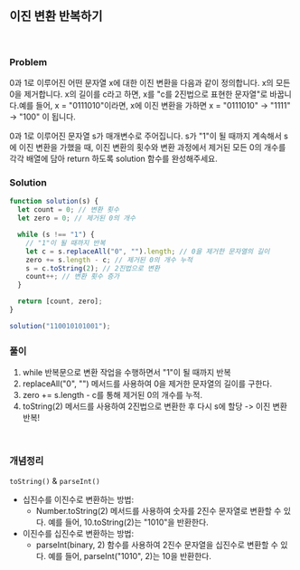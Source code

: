 ## 이진 변환 반복하기

<br>

### Problem

0과 1로 이루어진 어떤 문자열 x에 대한 이진 변환을 다음과 같이 정의합니다. x의 모든 0을 제거합니다.
x의 길이를 c라고 하면, x를 "c를 2진법으로 표현한 문자열"로 바꿉니다.예를 들어, x = "0111010"이라면, x에 이진 변환을 가하면 x = "0111010" -> "1111" -> "100" 이 됩니다.

0과 1로 이루어진 문자열 s가 매개변수로 주어집니다. s가 "1"이 될 때까지 계속해서 s에 이진 변환을 가했을 때, 이진 변환의 횟수와 변환 과정에서 제거된 모든 0의 개수를 각각 배열에 담아 return 하도록 solution 함수를 완성해주세요.

### Solution

```javascript
function solution(s) {
  let count = 0; // 변환 횟수
  let zero = 0; // 제거된 0의 개수

  while (s !== "1") {
    // "1"이 될 때까지 반복
    let c = s.replaceAll("0", "").length; // 0을 제거한 문자열의 길이
    zero += s.length - c; // 제거된 0의 개수 누적
    s = c.toString(2); // 2진법으로 변환
    count++; // 변환 횟수 증가
  }

  return [count, zero];
}

solution("110010101001");
```

### 풀이

1. while 반복문으로 변환 작업을 수행하면서 "1"이 될 때까지 반복
2. replaceAll("0", "") 메서드를 사용하여 0을 제거한 문자열의 길이를 구한다.
3. zero += s.length - c를 통해 제거된 0의 개수를 누적.
4. toString(2) 메서드를 사용하여 2진법으로 변환한 후 다시 s에 할당
   -> 이진 변환 반복!

<br>

### 개념정리

`toString()` & `parseInt()`

- 십진수를 이진수로 변환하는 방법:
  - Number.toString(2) 메서드를 사용하여 숫자를 2진수 문자열로 변환할 수 있다. 예를 들어, 10.toString(2)는 "1010"을 반환한다.
- 이진수를 십진수로 변환하는 방법:
  - parseInt(binary, 2) 함수를 사용하여 2진수 문자열을 십진수로 변환할 수 있다. 예를 들어, parseInt("1010", 2)는 10을 반환한다.

